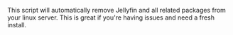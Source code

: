 This script will automatically remove Jellyfin and all related packages from your linux server. This is great if you're having issues and need a fresh install.
